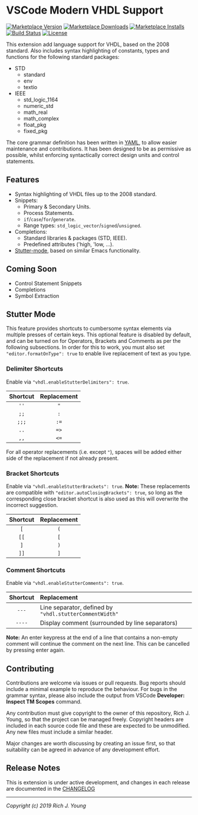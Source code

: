# VSCode Modern VHDL Support

[![Marketplace Version](https://img.shields.io/visual-studio-marketplace/v/rjyoung.vscode-modern-vhdl-support.svg)](https://marketplace.visualstudio.com/items?itemName=rjyoung.vscode-modern-vhdl-support)
[![Marketplace Downloads](https://img.shields.io/visual-studio-marketplace/d/rjyoung.vscode-modern-vhdl-support.svg)](https://marketplace.visualstudio.com/items?itemName=rjyoung.vscode-modern-vhdl-support)
[![Marketplace Installs](https://img.shields.io/visual-studio-marketplace/i/rjyoung.vscode-modern-vhdl-support.svg)](https://marketplace.visualstudio.com/items?itemName=rjyoung.vscode-modern-vhdl-support)
[![Build Status](https://travis-ci.com/richjyoung/vscode-modern-vhdl.svg?branch=master)](https://travis-ci.com/richjyoung/vscode-modern-vhdl)
[![License](https://img.shields.io/github/license/richjyoung/vscode-modern-vhdl.svg)](https://github.com/richjyoung/vscode-modern-vhdl)

This extension add language support for VHDL, based on the 2008 standard. Also includes syntax highlighting of constants, types and functions for the following standard packages:

* STD
  * standard
  * env
  * textio
* IEEE
  * std_logic_1164
  * numeric_std
  * math_real
  * math_complex
  * float_pkg
  * fixed_pkg

The core grammar definition has been written in [YAML](https://yaml.org/), to allow easier maintenance and contributions. It has been designed to be as permissive as possible, whilst enforcing syntactically correct design units and control statements.

## Features

* Syntax highlighting of VHDL files up to the 2008 standard.
* Snippets:
    * Primary & Secondary Units.
    * Process Statements.
    * `if`/`case`/`for`/`generate`.
    * Range types: `std_logic_vector`/`signed`/`unsigned`.
* Completions:
    * Standard libraries & packages (STD, IEEE).
    * Predefined attributes ('high, 'low, ...).
* [Stutter-mode](#stutter-mode), based on similar Emacs functionality.

## Coming Soon

* Control Statement Snippets
* Completions
* Symbol Extraction

## Stutter Mode

This feature provides shortcuts to cumbersome syntax elements via multiple presses of certain keys. This optional feature is disabled by default, and can be turned on for Operators, Brackets and Comments as per the following subsections. In order for this to work, you must also set `"editor.formatOnType": true` to enable live replacement of text as you type.

### Delimiter Shortcuts

Enable via `"vhdl.enableStutterDelimiters": true`.

| Shortcut | Replacement |
|:--------:|:-----------:|
| `''`     | `"`         |
| `;;`     | `:`         |
| `;;;`    | `:=`        |
| `..`     | `=>`        |
| `,,`     | `<=`        |

For all operator replacements (i.e. except `"`), spaces will be added either side of the replacement if not already present.

### Bracket Shortcuts

Enable via `"vhdl.enableStutterBrackets": true`. **Note:** These replacements are compatible with `"editor.autoClosingBrackets": true`, so long as the corresponding close bracket shortcut is also used as this will overwrite the incorrect suggestion.

| Shortcut | Replacement |
|:--------:|:-----------:|
| `[`      | `(`         |
| `[[`     | `[`         |
| `]`      | `)`         |
| `]]`     | `]`         |

### Comment Shortcuts

Enable via `"vhdl.enableStutterComments": true`.

| Shortcut | Replacement                                             |
|:--------:|:--------------------------------------------------------|
| `---`    | Line separator, defined by `"vhdl.stutterCommentWidth"` |
| `----`   | Display comment (surrounded by line separators)         |

**Note:** An enter keypress at the end of a line that contains a non-empty comment will continue the comment on the next line. This can be cancelled by pressing enter again.

## Contributing

Contributions are welcome via issues or pull requests. Bug reports should include a minimal example
to reproduce the behaviour. For bugs in the grammar syntax, please also include the output from
VSCode **Developer: Inspect TM Scopes** command.

Any contribution must give copyright to the owner of this repository, Rich J. Young, so that the
project can be managed freely. Copyright headers are included in each source code file and these
are expected to be unmodified. Any new files must include a similar header.

Major changes are worth discussing by creating an issue first, so that suitability can be agreed
in advance of any development effort.

## Release Notes

This is extension is under active development, and changes in each release are documented in the [CHANGELOG](./CHANGELOG.md)

---
_Copyright (c) 2019 Rich J. Young_